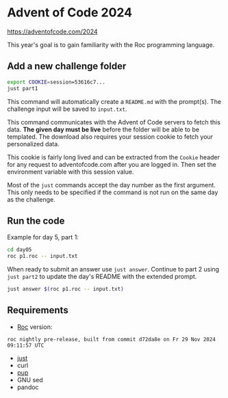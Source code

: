 # Advent of Code 2024

https://adventofcode.com/2024

This year's goal is to gain familiarity with the Roc programming language.

## Add a new challenge folder

```sh
export COOKIE=session=53616c7...
just part1
```

This command will automatically create a `README.md` with the prompt(s). 
The challenge input will be saved to `input.txt`.

This command communicates with the Advent of Code servers to fetch this data.
**The given day must be live** before the folder will be able to be templated.
The download also requires your session cookie to fetch your personalized data.

This cookie is fairly long lived and can be extracted from the `Cookie` header
for any request to adventofcode.com after you are logged in. Then set the
environment variable with this session value.

Most of the `just` commands accept the day number as the first argument. This
only needs to be specified if the command is not run on the same day as the
challenge.

## Run the code

Example for day 5, part 1:

```sh
cd day05
roc p1.roc -- input.txt
```

When ready to submit an answer use `just answer`. Continue to part 2 using `just
part2` to update the day's README with the extended prompt.

```sh
just answer $(roc p1.roc -- input.txt)
```


## Requirements
* [Roc](https://roc-lang.org/) version:
```
roc nightly pre-release, built from commit d72da8e on Fr 29 Nov 2024 09:11:57 UTC
```
* [just](https://github.com/casey/just)
* curl
* [pup](https://github.com/ericchiang/pup)
* GNU sed
* pandoc

